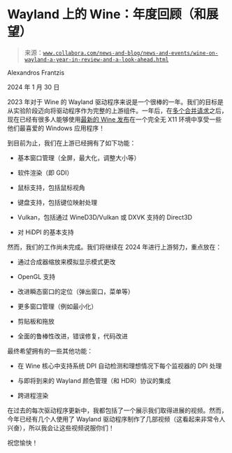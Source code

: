 <!--yml

类别：未分类

日期：2024-05-27 15:20:35

-->

# Wayland 上的 Wine：年度回顾（和展望）

> 来源：[`www.collabora.com/news-and-blog/news-and-events/wine-on-wayland-a-year-in-review-and-a-look-ahead.html`](https://www.collabora.com/news-and-blog/news-and-events/wine-on-wayland-a-year-in-review-and-a-look-ahead.html)

Alexandros Frantzis

2024 年 1 月 30 日

2023 年对于 Wine 的 Wayland 驱动程序来说是一个很棒的一年。我们的目标是从实验阶段迈向将驱动程序作为完整的上游组件。一年后，在[多个合并请求](https://gitlab.winehq.org/wine/wine/-/merge_requests?scope=all&state=merged&search=winewayland)之后，现在已经有很多人能够使用[最新的 Wine 发布](https://gitlab.winehq.org/wine/wine/-/releases/wine-9.0)在一个完全无 X11 环境中享受一些他们最喜爱的 Windows 应用程序！

到目前为止，我们在上游已经拥有了如下功能：

+   基本窗口管理（全屏，最大化，调整大小等）

+   软件渲染（即 GDI）

+   鼠标支持，包括鼠标视角

+   键盘支持，包括键位映射处理

+   Vulkan，包括通过 WineD3D/Vulkan 或 DXVK 支持的 Direct3D

+   对 HiDPI 的基本支持

然而，我们的工作尚未完成。我们将继续在 2024 年进行上游努力，重点放在：

+   通过合成器缩放来模拟显示模式更改

+   OpenGL 支持

+   改进瞬态窗口的定位（弹出窗口，菜单等）

+   更多窗口管理（例如最小化）

+   剪贴板和拖放

+   全面的鲁棒性改进，错误修复，代码改进

最终希望拥有的一些其他功能：

+   在 Wine 核心中支持系统 DPI 自动检测和理想情况下每个监视器的 DPI 处理

+   与即将到来的 Wayland 颜色管理（和 HDR）协议的集成

+   跨进程渲染

在过去的每次驱动程序更新中，我都包括了一个展示我们取得进展的视频。然而，今年已经有几个人使用了 Wayland 驱动程序制作了几部视频（这看起来非常令人兴奋），所以我会让这些视频说服你们！

祝您愉快！
